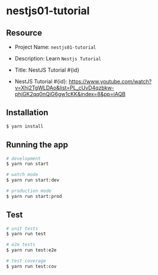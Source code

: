 # nestjs01-tutorial

## Resource

- Project Name: `nestjs01-tutorial`
- Description: Learn `Nestjs Tutorial`
- Title: NestJS Tutorial #{id}

- NestJS Tutorial #{id}: https://www.youtube.com/watch?v=Xhj2TgWLDAo&list=PL_cUvD4qzbkw-phjGK2qq0nQiG6gw1cKK&index=8&pp=iAQB

## Installation

```bash
$ yarn install
```

## Running the app

```bash
# development
$ yarn run start

# watch mode
$ yarn run start:dev

# production mode
$ yarn run start:prod
```

## Test

```bash
# unit tests
$ yarn run test

# e2e tests
$ yarn run test:e2e

# test coverage
$ yarn run test:cov
```